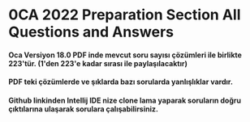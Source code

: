 # 0CA 2022 Preparation Section All Questions and Answers
#### Oca Versiyon 18.0 PDF inde mevcut soru sayısı çözümleri ile birlikte 223'tür. (1'den 223'e kadar sırası ile paylaşılacaktır)
#### PDF teki çözümlerde ve şıklarda bazı sorularda yanlışlıklar vardır.
#### Github linkinden Intellij IDE nize clone lama yaparak soruların doğru çıktılarına ulaşarak sorulara çalışabilirsiniz.
